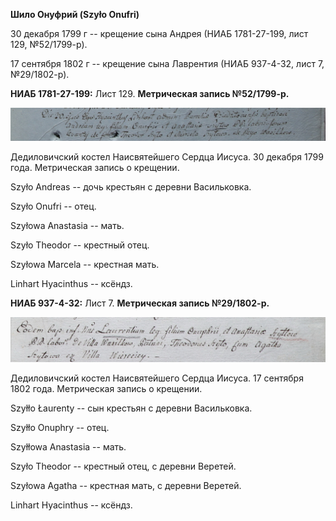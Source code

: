 **Шило Онуфрий (Szyło Onufri)**

30 декабря 1799 г -- крещение сына Андрея (НИАБ 1781-27-199, лист 129,
№52/1799-р).

17 сентября 1802 г -- крещение сына Лаврентия (НИАБ 937-4-32, лист 7,
№29/1802-р).

**НИАБ 1781-27-199:** Лист 129. **Метрическая запись №52/1799-р.**

![](./media/9137960f8d67a35e058d3d5547ecd948d044adb8.png)

Дедиловичский костел Наисвятейшего Сердца Иисуса. 30 декабря 1799 года.
Метрическая запись о крещении.

Szyło Andreas -- дочь крестьян с деревни Васильковка.

Szyło Onufri -- отец.

Szyłowa Anastasia -- мать.

Szyło Theodor -- крестный отец.

Szyłowa Marcela -- крестная мать.

Linhart Hyacinthus -- ксёндз.

**НИАБ 937-4-32:** Лист 7. **Метрическая запись №29/1802-р.**

![](./media/80adb629281a51cc242c8967cc8c7c016d40b395.png)

Дедиловичский костел Наисвятейшего Сердца Иисуса. 17 сентября 1802 года.
Метрическая запись о крещении.

Szyłło Łaurenty -- сын крестьян с деревни Васильковка.

Szyłło Onuphry -- отец.

Szyłłowa Anastasia -- мать.

Szyło Theodor -- крестный отец, с деревни Веретей.

Szyłowa Agatha -- крестная мать, с деревни Веретей.

Linhart Hyacinthus -- ксёндз.
